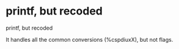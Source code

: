 # printf, but recoded
printf, but recoded

It handles all the common conversions (%cspdiuxX), but not flags.
